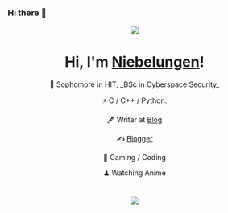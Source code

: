 ### Hi there 👋

<!--
**Niebelungen-D/Niebelungen-D** is a ✨ _special_ ✨ repository because its `README.md` (this file) appears on your GitHub profile.

Here are some ideas to get you started:

- 🔭 I’m currently working on ...
- 🌱 I’m currently learning ...
- 👯 I’m looking to collaborate on ...
- 🤔 I’m looking for help with ...
- 💬 Ask me about ...
- 📫 How to reach me: ...
- 😄 Pronouns: ...
- ⚡ Fun fact: ...
-->

<p align="center"><img src="https://i.giphy.com/RThN0hOS2GO4M.gif" /></p>
<h1 align="center">Hi, I'm <a href="https://niebelungen-d.top//">Niebelungen</a>!</h1> 
<div align="center"> 
<p >🍻 Sophomore in HIT, _BSc in Cyberspace Security_</p>
<p >⚡ C / C++ / Python.</p>
<p align="center"> 🖋 Writer at <a href="https://niebelungen-d.top/">Blog</a></p>
<p align="center">✍️ <a href="https://niebelungen-d.top/">Blogger</a></p>
<p align="center"> 🏃 Gaming / Coding</p>
<p align="center">♟ Watching Anime </p>
</div>

<h1 align="center"></h1>
<p align="center">
  <a href="https://github.com/Niebelungen-D"><img src="https://github-readme-stats.vercel.app/api?username=Niebelungen-D&hide_border=true&show_icons=true"></a>
</p>
